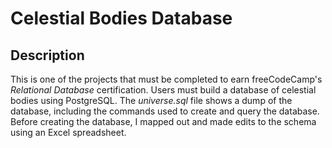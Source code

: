 # Celestial Bodies Database

## Description

This is one of the projects that must be completed to earn freeCodeCamp's *Relational Database* certification. Users must build a database of celestial bodies using PostgreSQL. The *universe.sql* file shows a dump of the database, including the commands used to create and query the database. Before creating the database, I mapped out and made edits to the schema using an Excel spreadsheet.
